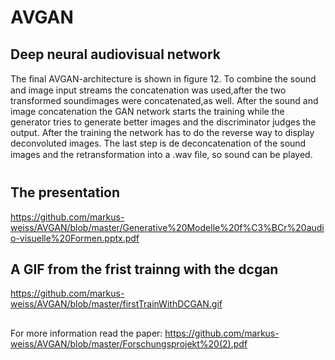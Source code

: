 # AVGAN
## Deep neural audiovisual network
 
 The ﬁnal AVGAN-architecture is shown in ﬁgure 12. To combine the sound and image input streams the concatenation was used,after the two transformed soundimages were concatenated,as well. After the sound and image concatenation the GAN network starts the training while the generator tries to generate better images and the discriminator judges the output. After the training the network has to do the reverse way to display deconvoluted images. The last step is de deconcatenation of the sound images and the retransformation into a .wav ﬁle, so sound can be played.

# 

## The presentation

https://github.com/markus-weiss/AVGAN/blob/master/Generative%20Modelle%20f%C3%BCr%20audio-visuelle%20Formen.pptx.pdf

## A GIF from the frist trainng with the dcgan

https://github.com/markus-weiss/AVGAN/blob/master/firstTrainWithDCGAN.gif

##
For more information read the paper: https://github.com/markus-weiss/AVGAN/blob/master/Forschungsprojekt%20(2).pdf
